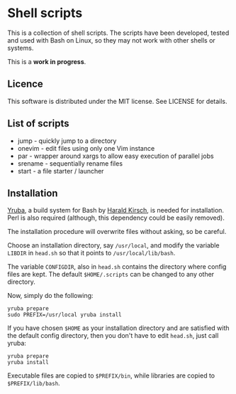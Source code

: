 Shell scripts
======================================================================

This is a collection of shell scripts. The scripts have been developed,
tested and used with Bash on Linux, so they may not work with other shells
or systems.

This is a **work in progress**.

Licence
------------------------------

This software is distributed under the MIT license. See LICENSE for
details.

List of scripts
------------------------------

- jump      - quickly jump to a directory
- onevim    - edit files using only one Vim instance
- par       - wrapper around xargs to allow easy execution of parallel jobs
- srename   - sequentially rename files
- start     - a file starter / launcher


Installation
------------------------------

[Yruba](http://www.pifpafpuf.de/Yruba/), a build system for Bash by
[Harald Kirsch](http://www.pifpafpuf.de/), is needed for installation.
Perl is also required (although, this dependency could be easily
removed).

The installation procedure will overwrite files without asking, so be
careful.

Choose an installation directory, say `/usr/local`, and modify the variable
`LIBDIR` in `head.sh` so that it points to `/usr/local/lib/bash`. 

The variable `CONFIGDIR`, also in `head.sh` contains the directory where
config files are kept. The default `$HOME/.scripts` can be changed to
any other directory.

Now, simply do the following:

    yruba prepare
    sudo PREFIX=/usr/local yruba install

If you have chosen `$HOME` as your installation directory and are
satisfied with the default config directory, then you don't have to edit
`head.sh`, just call yruba:

    yruba prepare
    yruba install

Executable files are copied to `$PREFIX/bin`, while libraries are copied to
`$PREFIX/lib/bash`.

